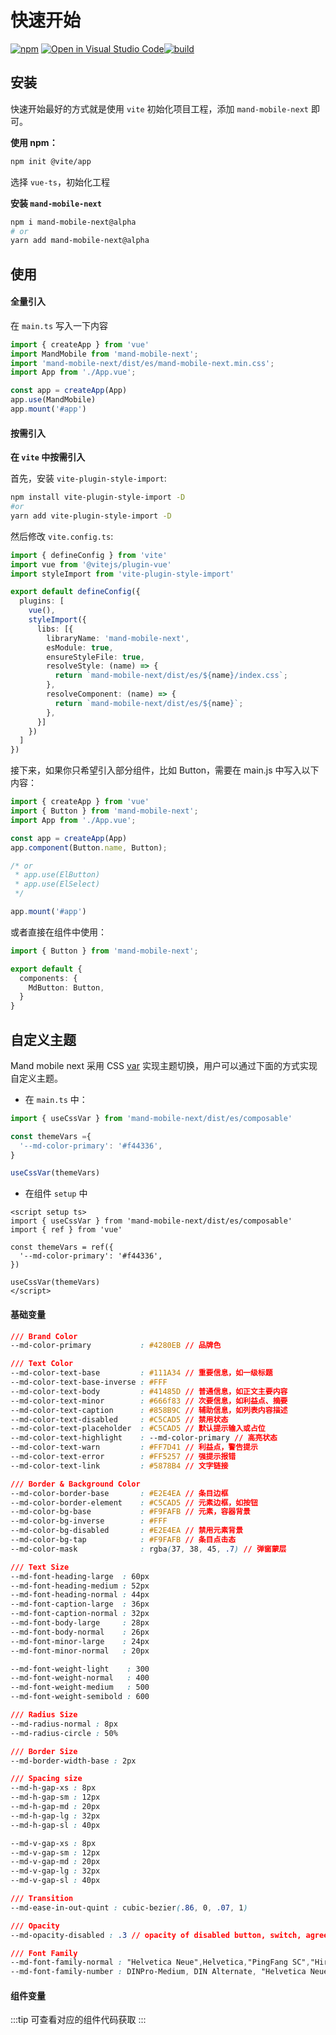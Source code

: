 # 快速开始

[![npm](https://img.shields.io/npm/v/mand-mobile-next.svg)](https://www.npmjs.org/package/mand-mobile-next) [![Open in Visual Studio Code](https://open.vscode.dev/badges/open-in-vscode.svg)](https://open.vscode.dev/mand-mobile/mand-mobile-next)[![build](https://github.com/mand-mobile/mand-mobile-next/actions/workflows/build.yml/badge.svg?branch=vue3)](https://github.com/mand-mobile/mand-mobile-next/actions)  

## 安装

快速开始最好的方式就是使用 `vite` 初始化项目工程，添加 `mand-mobile-next` 即可。

**使用 npm：**

```bash
npm init @vite/app
```

选择 `vue-ts`，初始化工程

**安装 `mand-mobile-next`**

```bash
npm i mand-mobile-next@alpha
# or
yarn add mand-mobile-next@alpha
```

## 使用

#### 全量引入

在 `main.ts` 写入一下内容

```typescript
import { createApp } from 'vue'
import MandMobile from 'mand-mobile-next';
import 'mand-mobile-next/dist/es/mand-mobile-next.min.css';
import App from './App.vue';

const app = createApp(App)
app.use(MandMobile)
app.mount('#app')
```

#### 按需引入

**在 `vite` 中按需引入**

首先，安装 `vite-plugin-style-import`:

```bash
npm install vite-plugin-style-import -D
#or
yarn add vite-plugin-style-import -D
```

然后修改 `vite.config.ts`:

```ts
import { defineConfig } from 'vite'
import vue from '@vitejs/plugin-vue'
import styleImport from 'vite-plugin-style-import'

export default defineConfig({
  plugins: [
    vue(),
    styleImport({
      libs: [{
        libraryName: 'mand-mobile-next',
        esModule: true,
        ensureStyleFile: true,
        resolveStyle: (name) => {
          return `mand-mobile-next/dist/es/${name}/index.css`;
        },
        resolveComponent: (name) => {
          return `mand-mobile-next/dist/es/${name}`;
        },
      }]
    })
  ]
})
```

接下来，如果你只希望引入部分组件，比如 Button，需要在 main.js 中写入以下内容：

```ts
import { createApp } from 'vue'
import { Button } from 'mand-mobile-next';
import App from './App.vue';

const app = createApp(App)
app.component(Button.name, Button);

/* or
 * app.use(ElButton)
 * app.use(ElSelect)
 */

app.mount('#app')
```

或者直接在组件中使用：

```ts
import { Button } from 'mand-mobile-next';

export default {
  components: {
    MdButton: Button,
  }
}
```

## 自定义主题

Mand mobile next 采用 CSS [var](https://developer.mozilla.org/zh-CN/docs/Web/CSS/var) 实现主题切换，用户可以通过下面的方式实现自定义主题。

- 在 `main.ts` 中：

```ts
import { useCssVar } from 'mand-mobile-next/dist/es/composable'

const themeVars ={
  '--md-color-primary': '#f44336',
}

useCssVar(themeVars)
```

- 在组件 `setup` 中

```vue
<script setup ts>
import { useCssVar } from 'mand-mobile-next/dist/es/composable'
import { ref } from 'vue'

const themeVars = ref({
  '--md-color-primary': '#f44336',
})

useCssVar(themeVars)
</script>
```

#### 基础变量

```css
/// Brand Color
--md-color-primary           : #4280EB // 品牌色

/// Text Color
--md-color-text-base         : #111A34 // 重要信息，如一级标题
--md-color-text-base-inverse : #FFF
--md-color-text-body         : #41485D // 普通信息，如正文主要内容
--md-color-text-minor        : #666f83 // 次要信息，如利益点、摘要
--md-color-text-caption      : #858B9C // 辅助信息，如列表内容描述
--md-color-text-disabled     : #C5CAD5 // 禁用状态
--md-color-text-placeholder  : #C5CAD5 // 默认提示输入或占位
--md-color-text-highlight    : --md-color-primary // 高亮状态
--md-color-text-warn         : #FF7D41 // 利益点，警告提示
--md-color-text-error        : #FF5257 // 强提示报错
--md-color-text-link         : #5878B4 // 文字链接

/// Border & Background Color
--md-color-border-base       : #E2E4EA // 条目边框
--md-color-border-element    : #C5CAD5 // 元素边框，如按钮
--md-color-bg-base           : #F9FAFB // 元素，容器背景
--md-color-bg-inverse        : #FFF
--md-color-bg-disabled       : #E2E4EA // 禁用元素背景
--md-color-bg-tap            : #F9FAFB // 条目点击态
--md-color-mask              : rgba(37, 38, 45, .7) // 弹窗蒙层

/// Text Size
--md-font-heading-large  : 60px
--md-font-heading-medium : 52px
--md-font-heading-normal : 44px
--md-font-caption-large  : 36px
--md-font-caption-normal : 32px
--md-font-body-large     : 28px
--md-font-body-normal    : 26px
--md-font-minor-large    : 24px
--md-font-minor-normal   : 20px

--md-font-weight-light    : 300
--md-font-weight-normal   : 400
--md-font-weight-medium   : 500
--md-font-weight-semibold : 600

/// Radius Size
--md-radius-normal : 8px
--md-radius-circle : 50%

/// Border Size
--md-border-width-base : 2px

/// Spacing size
--md-h-gap-xs : 8px
--md-h-gap-sm : 12px
--md-h-gap-md : 20px
--md-h-gap-lg : 32px
--md-h-gap-sl : 40px

--md-v-gap-xs : 8px
--md-v-gap-sm : 12px
--md-v-gap-md : 20px
--md-v-gap-lg : 32px
--md-v-gap-sl : 40px

/// Transition
--md-ease-in-out-quint : cubic-bezier(.86, 0, .07, 1)

/// Opacity
--md-opacity-disabled : .3 // opacity of disabled button, switch, agree

/// Font Family
--md-font-family-normal : "Helvetica Neue",Helvetica,"PingFang SC","Hiragino Sans GB","Microsoft YaHei","微软雅黑",Arial,sans-serif
--md-font-family-number : DINPro-Medium, DIN Alternate, "Helvetica Neue",Helvetica,"PingFang SC","Hiragino Sans GB","Microsoft YaHei","微软雅黑",Arial,sans-serif
```

#### 组件变量

:::tip
可查看对应的组件代码获取
:::
